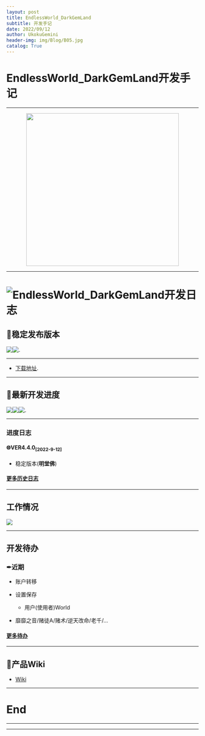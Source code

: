 ```yaml
---
layout: post
title: EndlessWorld_DarkGemLand
subtitle: 开发手记
date: 2022/09/12
author: UkokuGemini
header-img: img/Blog/B05.jpg
catalog: True
---
```


# EndlessWorld_DarkGemLand开发手记

---

 <center><img src="https://github.com/UkokuGemini/UkokuGemini.github.io/blob/MainBranches/img/EndlessWorld_DarkGemLand/ReadMeLogo.png?raw=true" width="400"></center>

---
# ![EndlessWorld_DarkGemLand开发日志](https://badgen.net/badge/:/EndlessWorld_DarkGemLand开发日志/cyan?icon=github)

## **🎉稳定发布版本** 

<img style="float:left" src="https://badgen.net/github/release/UkokuGemini/EndlessWorld_DarkGemLand-Release/stable">
<img style="float:left" src="https://img.shields.io/github/release-date/UkokuGemini/EndlessWorld_DarkGemLand-Release">
.

---

 - [下载地址](https://github.com/UkokuGemini/EndlessWorld_DarkGemLand-Release/releases/download/Version4.3.0(%E6%9B%99%E5%85%89)/EndlessWorld_DarkGemLand.Ver4.3.0.2022-05-20.msi).

---

## **🔬最新开发进度**

<img style="float:left" src="https://badgen.net/badge/release/Version4.4.0[2022-09-12]">
<img style="float:left" src="https://badgen.net/github/last-commit/UkokuGemini/EndlessWorld_DarkGemLand-Release/MainBranches">
<img style="float:left" src="https://badgen.net/github/commits/UkokuGemini/EndlessWorld_DarkGemLand-Release/MainBranches">
.

---

### **进度日志** 
#### 🌐VER4.4.0<SUB>[2022-9-12]</SUB>

 - 稳定版本(**明堂佛**)

#### [更多历史日志](https://github.com/UkokuGemini/EndlessWorld_DarkGemLand-Release/wiki/Design_Log)
---
## **工作情况**

![](https://ghchart.rshah.org/444444/UkokuGemini)

---
## **开发待办**
### **✒近期**

 - 账户转移

 - 设置保存

     - 用户(使用者)World

 - 靡靡之音/赌徒A/赌术/逆天改命/老千/...

#### [更多待办](https://github.com/UkokuGemini/EndlessWorld_DarkGemLand-Release/wiki/Design_todo)

---

## **📖产品Wiki** 
 - [Wiki](https://github.com/UkokuGemini/EndlessWorld_DarkGemLand-Release/wiki/Home)

---

# End
---
---